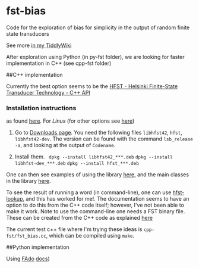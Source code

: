 # fst-bias
Code for the exploration of bias for simplicity in the output of random finite state transducers

See more [in my TiddlyWiki](http://guillefix.me/cosmos.html#MMathPhys%20oral%20presentation)

After exploration using Python (in py-fst folder), we are looking for faster implementation in C++ (see cpp-fst folder)

##C++ implementation

Currently the best option seems to be the [HFST - Helsinki Finite-State Transducer Technology - C++ API](https://hfst.github.io/cplusplus/index.html)

### Installation instructions

as found [here](https://kitwiki.csc.fi/twiki/bin/view/KitWiki/HfstDownloads#Installing_HFST_to_Linux_from_Ap). For *Linux* (for other options see [here](https://hfst.github.io/downloads/index.html))

1. Go to [Downloads page](http://apertium.projectjj.com/apt/nightly/pool/main/h/hfst/). You need the following files ``libhfst42``, ``hfst``, ``libhfst42-dev``. The version can be found with the command ``lsb_release -a``, and looking at the output of ``Codename``.

2. Install them. `` dpkg --install libhfst42_***.deb``
  ``dpkg --install libhfst-dev_***.deb``
  ``dpkg --install hfst_***.deb``

One can then see examples of using the library [here](https://hfst.github.io/cplusplus/QuickStart.html), and the main classes in the library [here](https://hfst.github.io/cplusplus/namespacehfst.html).

To see the result of running a word (in command-line), one can use [hfst-lookup](https://kitwiki.csc.fi/twiki/bin/view/KitWiki/HfstLookUp), and this has worked for me!. The documentation seems to have an option to do this from the C++ code itself; however, I've not been able to make it work. Note to use the command-line one needs a FST binary file. These can be created from the C++ code as explained [here](https://hfst.github.io/cplusplus/classhfst_1_1HfstOutputStream.html#acc3adf89b52ddb96509536c2c6a8f758)

The current test c++ file where I'm trying these ideas is ``cpp-fst/fst_bias.cc``, which can be compiled using ``make``.

##Python implementation

Using [FAdo](http://fado.dcc.fc.up.pt/software/) [docs](http://www.dcc.fc.up.pt/~rvr/FAdoDoc/index.html))
